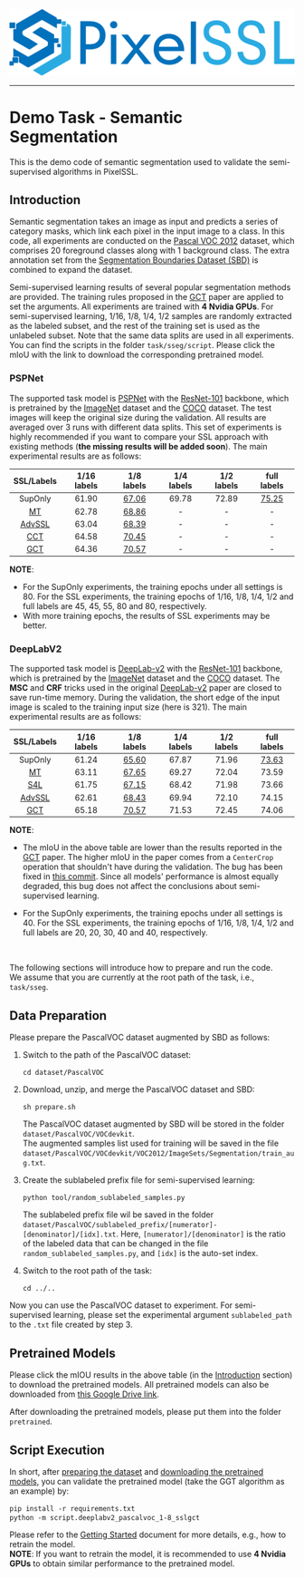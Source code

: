 <div align="center">
  <img src="../../docs/img/pixelssl-logo.png" width="650"/>
</div>

 ---

# Demo Task - Semantic Segmentation
This is the demo code of semantic segmentation used to validate the semi-supervised algorithms in PixelSSL.

## Introduction
Semantic segmentation takes an image as input and predicts a series of category masks, which link each pixel in the input image to a class. In this code, all experiments are conducted on the [Pascal VOC 2012](http://host.robots.ox.ac.uk/pascal/VOC/) dataset, which comprises 20 foreground classes along with 1 background class. The extra annotation set from the [Segmentation Boundaries Dataset (SBD)](http://home.bharathh.info/pubs/codes/SBD/download.html) is combined to expand the dataset.

Semi-supervised learning results of several popular segmentation methods are provided. The training rules proposed in the [GCT](https://arxiv.org/abs/2008.05258) paper are applied to set the arguments. All experiments are trained with **4 Nvidia GPUs**. For semi-supervised learning, 1/16, 1/8, 1/4, 1/2 samples are randomly extracted as the labeled subset, and the rest of the training set is used as the unlabeled subset. Note that the same data splits are used in all experiments. You can find the scripts in the folder `task/sseg/script`. Please click the mIoU with the link to download the corresponding pretrained model.

### PSPNet
The supported task model is [PSPNet]() with the [ResNet-101](https://arxiv.org/abs/1512.03385) backbone, which is pretrained by the [ImageNet](http://www.image-net.org/) dataset and the [COCO](https://cocodataset.org/#home) dataset. The test images will keep the original size during the validation. All results are averaged over 3 runs with different data splits. This set of experiments is highly recommended if you want to compare your SSL approach with existing methods (**the missing results will be added soon**). The main experimental results are as follows:

| SSL/Labels | 1/16 labels | 1/8 labels | 1/4 labels | 1/2 labels | full labels | 
| :---: | :---: | :---: | :---: | :---: | :---: |
| SupOnly | 61.90 | [67.06](https://drive.google.com/file/d/1CyrmM0AxMvYoY-YatmLFQf_j_Afi2bCS/view?usp=sharing) | 69.78 | 72.89 | [75.25](https://drive.google.com/file/d/1AGimIbPCT-Cv6ONx0WcrfCV9ONVKSZlt/view?usp=sharing) |
| [MT](https://arxiv.org/abs/1703.01780) | 62.78 | [68.86](https://drive.google.com/file/d/1D30Ehvu3hzIoDCvbF9n0Wcba4QLe-MC-/view?usp=sharing) | - | - | - | 
| [AdvSSL](https://arxiv.org/abs/1802.07934) | 63.04 | [68.39](https://drive.google.com/file/d/1GyneqnoT3QOFdNT4tvoILv2A24k9LQba/view?usp=sharing) | - | - | - |
| [CCT](https://arxiv.org/abs/2003.09005) | 64.58 | [70.45](https://drive.google.com/file/d/1a7rTr5Azvchx0mgPbonRpqSIiGN-yCeL/view?usp=sharing) | - | - | - |  
| [GCT](https://arxiv.org/abs/2008.05258) | 64.36 | [70.57]() | - | - | - |  

**NOTE**: 
- For the SupOnly experiments, the training epochs under all settings is 80. For the SSL experiments, the training epochs of 1/16, 1/8, 1/4, 1/2 and full labels are 45, 45, 55, 80 and 80, respectively.
- With more training epochs, the results of SSL experiments may be better.

### DeepLabV2
The supported task model is [DeepLab-v2](https://arxiv.org/abs/1606.00915) with the [ResNet-101](https://arxiv.org/abs/1512.03385) backbone, which is pretrained by the [ImageNet](http://www.image-net.org/) dataset and the [COCO](https://cocodataset.org/#home) dataset. The **MSC** and **CRF** tricks used in the original [DeepLab-v2](https://arxiv.org/abs/1606.00915) paper are closed to save run-time memory. During the validation, the short edge of the input image is scaled to the training input size (here is 321). The main experimental results are as follows:

| SSL/Labels | 1/16 labels | 1/8 labels | 1/4 labels | 1/2 labels | full labels | 
| :---: | :---: | :---: | :---: | :---: | :---: |
| SupOnly | 61.24 | [65.60](https://drive.google.com/file/d/1F73YYPJCV-4Lru_74npYXOE2ZxoG9CYO/view?usp=sharing) | 67.87 | 71.96 | [73.63](https://drive.google.com/file/d/1QRXLzpYPh5DgR86xSLniPPv0vjJV6noT/view?usp=sharing) |
| [MT](https://arxiv.org/abs/1703.01780) | 63.11 | [67.65](https://drive.google.com/file/d/1AbVrldtzH8VvigC-R12rSwup_RWPGDPD/view?usp=sharing) | 69.27 | 72.04 | 73.59 | 
| [S4L](https://arxiv.org/abs/1905.03670) | 61.75 | [67.15](https://drive.google.com/file/d/1WTElznEp5z8M_Vn647PkjKizU98VcksC/view?usp=sharing) | 68.42 | 71.98 | 73.66 |
| [AdvSSL](https://arxiv.org/abs/1802.07934) | 62.61 | [68.43](https://drive.google.com/file/d/1PtXWU7wWxs_nbC0isnBuKTzMN7EUHJXQ/view?usp=sharing) | 69.94 | 72.10 | 74.15 |
| [GCT](https://arxiv.org/abs/2008.05258) | 65.18 | [70.57](https://drive.google.com/file/d/1XaEk3kGAPHdCdDM2XFL-psgrd0HL_vwf/view?usp=sharing) | 71.53 | 72.45 | 74.06 |  

**NOTE**: 
- The mIoU in the above table are lower than the results reported in the [GCT](https://arxiv.org/abs/2008.05258) paper. The higher mIoU in the paper comes from a `CenterCrop` operation that shouldn't have during the validation. The bug has been fixed in [this commit](https://github.com/ZHKKKe/PixelSSL/commit/b655e514ec2917adf3210a5c4f1e362b8d446f51). Since all models' performance is almost equally degraded, this bug does not affect the conclusions about semi-supervised learning.

- For the SupOnly experiments, the training epochs under all settings is 40. For the SSL experiments, the training epochs of 1/16, 1/8, 1/4, 1/2 and full labels are 20, 20, 30, 40 and 40, respectively.

<br>

The following sections will introduce how to prepare and run the code.  
We assume that you are currently at the root path of the task, i.e., `task/sseg`.

## Data Preparation
Please prepare the PascalVOC dataset augmented by SBD as follows:

1. Switch to the path of the PascalVOC dataset:
    ```
    cd dataset/PascalVOC
    ```

2. Download, unzip, and merge the PascalVOC dataset and SBD:
    ```
    sh prepare.sh
    ```
    The PascalVOC dataset augmented by SBD will be stored in the folder `dataset/PascalVOC/VOCdevkit`.  
    The augmented samples list used for training will be saved in the file `dataset/PascalVOC/VOCdevkit/VOC2012/ImageSets/Segmentation/train_aug.txt`.
  
3. Create the sublabeled prefix file for semi-supervised learning:  
    ```
    python tool/random_sublabeled_samples.py
    ```
    The sublabeled prefix file wil be saved in the folder `dataset/PascalVOC/sublabeled_prefix/[numerator]-[denominator]/[idx].txt`. Here, `[numerator]/[denominator]` is the ratio of the labeled data that can be changed in the file `random_sublabeled_samples.py`, and `[idx]` is the auto-set index.

4. Switch to the root path of the task:
    ```
    cd ../..
    ```

Now you can use the PascalVOC dataset to experiment. For semi-supervised learning, please set the experimental argument `sublabeled_path` to the `.txt` file created by step 3.

## Pretrained Models
Please click the mIOU results in the above table (in the [Introduction](#introduction) section) to download the pretrained models. All pretrained models can also be downloaded from [this Google Drive link](https://drive.google.com/drive/folders/1SOqm5s60WBnXIO-cNYS2XLiU2rz7O0lN?usp=sharing).

After downloading the pretrained models, please put them into the folder `pretrained`.

## Script Execution
In short, after [preparing the dataset](#data-preparation) and [downloading the pretrained models](#pretrained-models), you can validate the pretrained model (take the GGT algorithm as an example) by:
```
pip install -r requirements.txt
python -m script.deeplabv2_pascalvoc_1-8_sslgct
```

Please refer to the [Getting Started](../../docs/getting_started.md) document for more details, e.g., how to retrain the model.  
**NOTE**: If you want to retrain the model, it is recommended to use **4 Nvidia GPUs** to obtain similar performance to the pretrained model.
